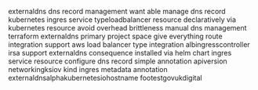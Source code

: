 externaldns dns record management want able manage dns record kubernetes ingres service typeloadbalancer resource declaratively via kubernetes resource avoid overhead brittleness manual dns management terraform externaldns primary project space give everything route integration support aws load balancer type integration albingresscontroller irsa support externaldns consequence installed via helm chart ingres service resource configure dns record simple annotation apiversion networkingksiov kind ingres metadata annotation externaldnsalphakubernetesiohostname footestgovukdigital